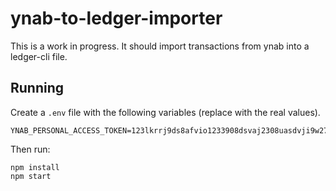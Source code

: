 # ynab-to-ledger-importer

This is a work in progress. It should import transactions from ynab into a ledger-cli file.

## Running

Create a `.env` file with the following variables (replace with the real values).

```
YNAB_PERSONAL_ACCESS_TOKEN=123lkrrj9ds8afvio1233908dsvaj2308uasdvji9w2732iefj2302039rutp0p9
```

Then run:

```
npm install
npm start
```
